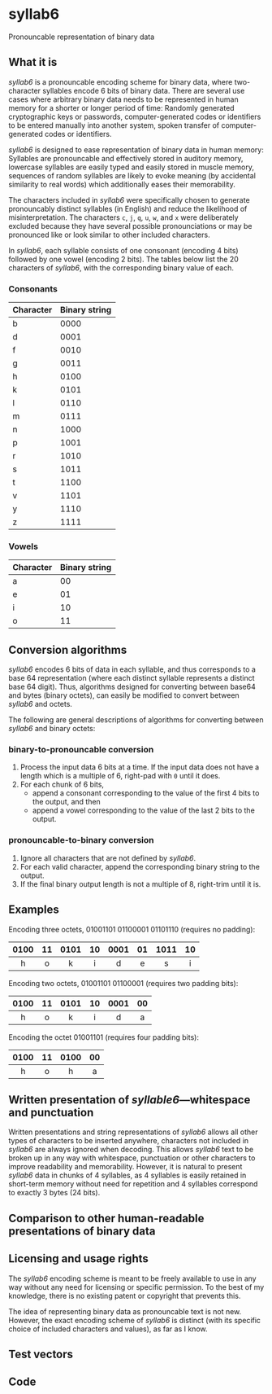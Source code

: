 # syllab6
Pronouncable representation of binary data

## What it is
*syllab6* is a pronouncable encoding scheme for binary data, where two-character syllables encode 6 bits of binary data. There are several use cases where arbitrary binary data needs to be represented in human memory for a shorter or longer period of time: Randomly generated cryptographic keys or passwords, computer-generated codes or identifiers to be entered manually into another system, spoken transfer of computer-generated codes or identifiers. 

*syllab6* is designed to ease representation of binary data in human memory: Syllables are pronouncable and effectively stored in auditory memory, lowercase syllables are easily typed and easily stored in muscle memory, sequences of random syllables are likely to evoke meaning (by accidental similarity to real words) which additionally eases their memorability.

The characters included in *syllab6* were specifically chosen to generate pronouncably distinct syllables (in English) and reduce the likelihood of misinterpretation. The characters `c`, `j`, `q`, `u`, `w`, and `x` were deliberately excluded because they have several possible pronounciations or may be pronounced like or look similar to other included characters.

In *syllab6*, each syllable consists of one consonant (encoding 4 bits) followed by one vowel (encoding 2 bits). The tables below list the 20 characters of *syllab6*, with the corresponding binary value of each.

### Consonants

| Character | Binary string |
|-----------|---------------|
| b | 0000 |
| d | 0001 |
| f | 0010 |
| g | 0011 |
| h | 0100 |
| k | 0101 |
| l | 0110 |
| m | 0111 |
| n | 1000 |
| p | 1001 |
| r | 1010 |
| s | 1011 |
| t | 1100 |
| v | 1101 |
| y | 1110 |
| z | 1111 |

### Vowels

| Character | Binary string |
|-----------|---------------|
| a | 00 |
| e | 01 |
| i | 10 |
| o | 11 |

## Conversion algorithms

*syllab6* encodes 6 bits of data in each syllable, and thus corresponds to a base 64 representation (where each distinct syllable represents a distinct base 64 digit). Thus, algorithms designed for converting between base64 and bytes (binary octets), can easily be modified to convert between *syllab6* and octets.

The following are general descriptions of algorithms for converting between *syllab6* and binary octets:

### binary-to-pronouncable conversion

1. Process the input data 6 bits at a time. If the input data does not have a length which is a multiple of 6, right-pad with `0` until it does.
2. For each chunk of 6 bits,
   - append a consonant corresponding to the value of the first 4 bits to the output, and then
   - append a vowel corresponding to the value of the last 2 bits to the output.

### pronouncable-to-binary conversion

1. Ignore all characters that are not defined by *syllab6*.
2. For each valid character, append the corresponding binary string to the output.
3. If the final binary output length is not a multiple of 8, right-trim until it is.

## Examples

Encoding three octets, 01001101 01100001 01101110 (requires no padding):


| 0100 | 11 | 0101 | 10 | 0001 | 01 | 1011 | 10 |
| :---: | :---: | :---: | :---: | :---: | :---: | :---: | :---: |
| h | o | k | i | d | e | s | i |

Encoding two octets, 01001101 01100001 (requires two padding bits):

| 0100 | 11 | 0101 | 10 | 0001 | 00 |
| :---: | :---: | :---: | :---: | :---: | :---: |
| h | o | k | i | d | a |

Encoding the octet 01001101 (requires four padding bits):


| 0100 | 11 | 0100 | 00 |
| :---: | :---: | :---: | :---: | 
| h | o | h | a |

## Written presentation of *syllable6*&mdash;whitespace and punctuation

Written presentations and string representations of *syllab6* allows all other types of characters to be inserted anywhere, characters not included in *syllab6* are always ignored when decoding. This allows *syllab6* text to be broken up in any way with whitespace, punctuation or other characters to improve readability and memorability. However, it is natural to present *syllab6* data in chunks of 4 syllables, as 4 syllables is easily retained in short-term memory without need for repetition and 4 syllables correspond to exactly 3 bytes (24 bits).

## Comparison to other human-readable presentations of binary data

## Licensing and usage rights

The *syllab6* encoding scheme is meant to be freely available to use in any way without any need for licensing or specific permission. To the best of my knowledge, there is no existing patent or copyright that prevents this.

The idea of representing binary data as pronouncable text is not new. However, the exact encoding scheme of *syllab6* is distinct (with its specific choice of included characters and values), as far as I know.

## Test vectors

## Code

